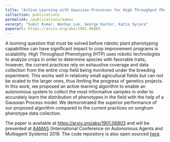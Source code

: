 ```yaml
---
title: "Active Learning with Gaussian Processes for High Throughput Phenotyping"
collection: publications
permalink: /publications/aamas
excerpt: "Sumit Kumar, Wenhao Luo, George Kantor, Katia Sycara"
paperurl: https://arxiv.org/abs/1901.06803
---
```


A looming question that must be solved before robotic plant phenotyping capabilities can have significant impact to crop improvement programs is scalability. High Throughput Phenotyping (HTP) uses robotic technologies to analyze crops in order to determine species with favorable traits,  however, the current practices rely on exhaustive coverage and data collection from the entire crop field being monitored under the breeding experiment. This works well in relatively small agricultural fields but can not be scaled to the larger ones, thus limiting the progress of genetics projects. In this work, we proposed an active learning algorithm to enable an autonomous system to collect the most informative samples in order to accurately learn the distribution of phenotypes in the field with the help of a Gaussian Process model. We demonstrated the superior performance of our proposed algorithm compared to the current practices on sorghum phenotype data collection.

The paper is available at <a href="https://arxiv.org/abs/1901.06803"> https://arxiv.org/abs/1901.06803 </a> and will be presented at <a href="http://aamas2019.encs.concordia.ca/">AAMAS</a> (International Conference on Autonomous Agents and Multiagent Systems) 2019. The code repository is also open sourced <a href="https://github.com/sumitsk/algp.git">here</a>. 